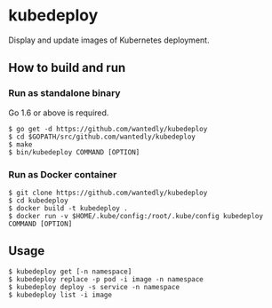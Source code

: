 # kubedeploy

Display and update images of Kubernetes deployment.

## How to build and run

### Run as standalone binary

Go 1.6 or above is required.

```
$ go get -d https://github.com/wantedly/kubedeploy
$ cd $GOPATH/src/github.com/wantedly/kubedeploy
$ make
$ bin/kubedeploy COMMAND [OPTION]
```

### Run as Docker container

```
$ git clone https://github.com/wantedly/kubedeploy
$ cd kubedeploy
$ docker build -t kubedeploy .
$ docker run -v $HOME/.kube/config:/root/.kube/config kubedeploy COMMAND [OPTION]
```

## Usage

```
$ kubedeploy get [-n namespace]
$ kubedeploy replace -p pod -i image -n namespace
$ kubedeploy deploy -s service -n namespace
$ kubedeploy list -i image
```
